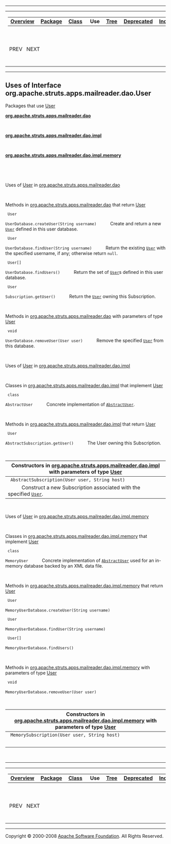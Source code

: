 ------------------------------------------------------------------------

<span id="navbar_top"></span> [](#skip-navbar_top "Skip navigation links")

<table>
<colgroup>
<col width="50%" />
<col width="50%" />
</colgroup>
<tbody>
<tr class="odd">
<td align="left"><span id="navbar_top_firstrow"></span>
<table>
<tbody>
<tr class="odd">
<td align="left"><a href="../../../../../../../overview-summary.html.md"><strong>Overview</strong></a> </td>
<td align="left"><a href="../package-summary.html.md"><strong>Package</strong></a> </td>
<td align="left"><a href="../../../../../../../org/apache/struts/apps/mailreader/dao/User.html.md" title="interface in org.apache.struts.apps.mailreader.dao"><strong>Class</strong></a> </td>
<td align="left"> <strong>Use</strong> </td>
<td align="left"><a href="../package-tree.html.md"><strong>Tree</strong></a> </td>
<td align="left"><a href="../../../../../../../deprecated-list.html.md"><strong>Deprecated</strong></a> </td>
<td align="left"><a href="../../../../../../../index-all.html.md"><strong>Index</strong></a> </td>
<td align="left"><a href="../../../../../../../help-doc.html.md"><strong>Help</strong></a> </td>
</tr>
</tbody>
</table></td>
<td align="left"></td>
</tr>
<tr class="even">
<td align="left"> PREV   NEXT</td>
<td align="left"><a href="../../../../../../../index.html.md?org/apache/struts/apps/mailreader/dao//class-useUser.html"><strong>FRAMES</strong></a>    <a href="User.html"><strong>NO FRAMES</strong></a>    
<a href="../../../../../../../allclasses-noframe.html.md"><strong>All Classes</strong></a></td>
</tr>
</tbody>
</table>

<span id="skip-navbar_top"></span>

------------------------------------------------------------------------

**Uses of Interface
 org.apache.struts.apps.mailreader.dao.User**
---------------------------------------------

Packages that use [User](../../../../../../../org/apache/struts/apps/mailreader/dao/User.html.md "interface in org.apache.struts.apps.mailreader.dao")

[**org.apache.struts.apps.mailreader.dao**](#org.apache.struts.apps.mailreader.dao)

  

[**org.apache.struts.apps.mailreader.dao.impl**](#org.apache.struts.apps.mailreader.dao.impl)

  

[**org.apache.struts.apps.mailreader.dao.impl.memory**](#org.apache.struts.apps.mailreader.dao.impl.memory)

  

 

<span id="org.apache.struts.apps.mailreader.dao"></span>

Uses of [User](../../../../../../../org/apache/struts/apps/mailreader/dao/User.html.md "interface in org.apache.struts.apps.mailreader.dao") in [org.apache.struts.apps.mailreader.dao](../../../../../../../org/apache/struts/apps/mailreader/dao/package-summary.html)

 

Methods in [org.apache.struts.apps.mailreader.dao](../../../../../../../org/apache/struts/apps/mailreader/dao/package-summary.html.md) that return [User](../../../../../../../org/apache/struts/apps/mailreader/dao/User.html "interface in org.apache.struts.apps.mailreader.dao")

` User`

`UserDatabase.createUser(String username)`
           Create and return a new [`User`](../../../../../../../org/apache/struts/apps/mailreader/dao/User.html.md "interface in org.apache.struts.apps.mailreader.dao") defined in this user database.

` User`

`UserDatabase.findUser(String username)`
           Return the existing [`User`](../../../../../../../org/apache/struts/apps/mailreader/dao/User.html.md "interface in org.apache.struts.apps.mailreader.dao") with the specified username, if any; otherwise return `null`.

` User[]`

`UserDatabase.findUsers()`
           Return the set of [`User`](../../../../../../../org/apache/struts/apps/mailreader/dao/User.html.md "interface in org.apache.struts.apps.mailreader.dao")s defined in this user database.

` User`

`Subscription.getUser()`
           Return the [`User`](../../../../../../../org/apache/struts/apps/mailreader/dao/User.html.md "interface in org.apache.struts.apps.mailreader.dao") owning this Subscription.

 

Methods in [org.apache.struts.apps.mailreader.dao](../../../../../../../org/apache/struts/apps/mailreader/dao/package-summary.html.md) with parameters of type [User](../../../../../../../org/apache/struts/apps/mailreader/dao/User.html "interface in org.apache.struts.apps.mailreader.dao")

` void`

`UserDatabase.removeUser(User user)`
           Remove the specified [`User`](../../../../../../../org/apache/struts/apps/mailreader/dao/User.html.md "interface in org.apache.struts.apps.mailreader.dao") from this database.

 

<span id="org.apache.struts.apps.mailreader.dao.impl"></span>

Uses of [User](../../../../../../../org/apache/struts/apps/mailreader/dao/User.html.md "interface in org.apache.struts.apps.mailreader.dao") in [org.apache.struts.apps.mailreader.dao.impl](../../../../../../../org/apache/struts/apps/mailreader/dao/impl/package-summary.html)

 

Classes in [org.apache.struts.apps.mailreader.dao.impl](../../../../../../../org/apache/struts/apps/mailreader/dao/impl/package-summary.html.md) that implement [User](../../../../../../../org/apache/struts/apps/mailreader/dao/User.html "interface in org.apache.struts.apps.mailreader.dao")

` class`

`AbstractUser`
           Concrete implementation of [`AbstractUser`](../../../../../../../org/apache/struts/apps/mailreader/dao/impl/AbstractUser.html.md "class in org.apache.struts.apps.mailreader.dao.impl").

 

Methods in [org.apache.struts.apps.mailreader.dao.impl](../../../../../../../org/apache/struts/apps/mailreader/dao/impl/package-summary.html.md) that return [User](../../../../../../../org/apache/struts/apps/mailreader/dao/User.html "interface in org.apache.struts.apps.mailreader.dao")

` User`

`AbstractSubscription.getUser()`
           The User owning this Subscription.

 

| Constructors in [org.apache.struts.apps.mailreader.dao.impl](../../../../../../../org/apache/struts/apps/mailreader/dao/impl/package-summary.html.md) with parameters of type [User](../../../../../../../org/apache/struts/apps/mailreader/dao/User.html "interface in org.apache.struts.apps.mailreader.dao") |
|--------------------------------------------------------------------------------------------------------------------------------------------------------------------------------------------------------------------------------------------------------------------------------------------------------------|
| ` AbstractSubscription(User user, String host)`                                                                                                                                                                                                                                                              
            Construct a new Subscription associated with the specified [`User`](../../../../../../../org/apache/struts/apps/mailreader/dao/User.html.md "interface in org.apache.struts.apps.mailreader.dao").                                                                                                    |

 

<span id="org.apache.struts.apps.mailreader.dao.impl.memory"></span>

Uses of [User](../../../../../../../org/apache/struts/apps/mailreader/dao/User.html.md "interface in org.apache.struts.apps.mailreader.dao") in [org.apache.struts.apps.mailreader.dao.impl.memory](../../../../../../../org/apache/struts/apps/mailreader/dao/impl/memory/package-summary.html)

 

Classes in [org.apache.struts.apps.mailreader.dao.impl.memory](../../../../../../../org/apache/struts/apps/mailreader/dao/impl/memory/package-summary.html.md) that implement [User](../../../../../../../org/apache/struts/apps/mailreader/dao/User.html "interface in org.apache.struts.apps.mailreader.dao")

` class`

`MemoryUser`
           Concrete implementation of [`AbstractUser`](../../../../../../../org/apache/struts/apps/mailreader/dao/impl/AbstractUser.html.md "class in org.apache.struts.apps.mailreader.dao.impl") used for an in-memory database backed by an XML data file.

 

Methods in [org.apache.struts.apps.mailreader.dao.impl.memory](../../../../../../../org/apache/struts/apps/mailreader/dao/impl/memory/package-summary.html.md) that return [User](../../../../../../../org/apache/struts/apps/mailreader/dao/User.html "interface in org.apache.struts.apps.mailreader.dao")

` User`

`MemoryUserDatabase.createUser(String username)`
            

` User`

`MemoryUserDatabase.findUser(String username)`
            

` User[]`

`MemoryUserDatabase.findUsers()`
            

 

Methods in [org.apache.struts.apps.mailreader.dao.impl.memory](../../../../../../../org/apache/struts/apps/mailreader/dao/impl/memory/package-summary.html.md) with parameters of type [User](../../../../../../../org/apache/struts/apps/mailreader/dao/User.html "interface in org.apache.struts.apps.mailreader.dao")

` void`

`MemoryUserDatabase.removeUser(User user)`
            

 

| Constructors in [org.apache.struts.apps.mailreader.dao.impl.memory](../../../../../../../org/apache/struts/apps/mailreader/dao/impl/memory/package-summary.html.md) with parameters of type [User](../../../../../../../org/apache/struts/apps/mailreader/dao/User.html "interface in org.apache.struts.apps.mailreader.dao") |
|----------------------------------------------------------------------------------------------------------------------------------------------------------------------------------------------------------------------------------------------------------------------------------------------------------------------------|
| ` MemorySubscription(User user, String host)`                                                                                                                                                                                                                                                                              
                                                                                                                                                                                                                                                                                                                             |

 

------------------------------------------------------------------------

<span id="navbar_bottom"></span> [](#skip-navbar_bottom "Skip navigation links")

<table>
<colgroup>
<col width="50%" />
<col width="50%" />
</colgroup>
<tbody>
<tr class="odd">
<td align="left"><span id="navbar_bottom_firstrow"></span>
<table>
<tbody>
<tr class="odd">
<td align="left"><a href="../../../../../../../overview-summary.html.md"><strong>Overview</strong></a> </td>
<td align="left"><a href="../package-summary.html.md"><strong>Package</strong></a> </td>
<td align="left"><a href="../../../../../../../org/apache/struts/apps/mailreader/dao/User.html.md" title="interface in org.apache.struts.apps.mailreader.dao"><strong>Class</strong></a> </td>
<td align="left"> <strong>Use</strong> </td>
<td align="left"><a href="../package-tree.html.md"><strong>Tree</strong></a> </td>
<td align="left"><a href="../../../../../../../deprecated-list.html.md"><strong>Deprecated</strong></a> </td>
<td align="left"><a href="../../../../../../../index-all.html.md"><strong>Index</strong></a> </td>
<td align="left"><a href="../../../../../../../help-doc.html.md"><strong>Help</strong></a> </td>
</tr>
</tbody>
</table></td>
<td align="left"></td>
</tr>
<tr class="even">
<td align="left"> PREV   NEXT</td>
<td align="left"><a href="../../../../../../../index.html.md?org/apache/struts/apps/mailreader/dao//class-useUser.html"><strong>FRAMES</strong></a>    <a href="User.html"><strong>NO FRAMES</strong></a>    
<a href="../../../../../../../allclasses-noframe.html.md"><strong>All Classes</strong></a></td>
</tr>
</tbody>
</table>

<span id="skip-navbar_bottom"></span>

------------------------------------------------------------------------

Copyright © 2000-2008 [Apache Software Foundation](http://www.apache.org/). All Rights Reserved.
